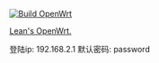 [![Build OpenWrt](https://img.shields.io/github/v/release/xzpjerry/OpenWrt-DIY-2?display_name=release&style=for-the-badge)](https://github.com/xzpjerry/OpenWrt-DIY-2/actions/workflows/build-openwrt.yml)


[Lean's OpenWrt.](https://github.com/coolsnowwolf/lede)

登陆ip: 192.168.2.1
默认密码: password
